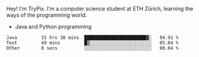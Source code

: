 Hey! I'm TryPix. I'm a computer science student at ETH Zürich, learning the ways of the programming world. 

- Java and Python programming


<!--START_SECTION:waka-->

```text
Java         15 hrs 38 mins  ███████████████████████▓░   94.91 %
Text         49 mins         █▒░░░░░░░░░░░░░░░░░░░░░░░   05.04 %
Other        0 secs          ░░░░░░░░░░░░░░░░░░░░░░░░░   00.04 %
```

<!--END_SECTION:waka-->
